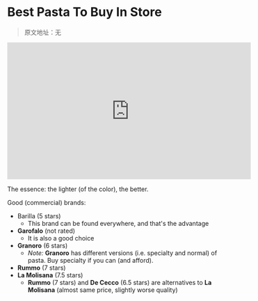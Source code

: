 # Best Pasta To Buy In Store

> 原文地址：无

<iframe width="560" height="315" src="https://www.youtube-nocookie.com/embed/mYsffeNkslA?si=IpZSEoDX8QSyvF3w" title="YouTube video player" frameborder="0" allow="accelerometer; autoplay; clipboard-write; encrypted-media; gyroscope; picture-in-picture; web-share" allowfullscreen></iframe>



The essence: the lighter (of the color), the better.

Good (commercial) brands:

- Barilla (5 stars)
  - This brand can be found everywhere, and that's the advantage
- **Garofalo** (not rated)
  - It is also a good choice
- **Granoro** (6 stars)
  - *Note:* **Granoro** has different versions (i.e. specialty and normal) of pasta. Buy specialty if you can (and afford).
- **Rummo** (7 stars)
- **La Molisana** (7.5 stars)
  - **Rummo** (7 stars) and **De Cecco**  (6.5 stars) are alternatives to **La Molisana** (almost same price, slightly worse quality)
